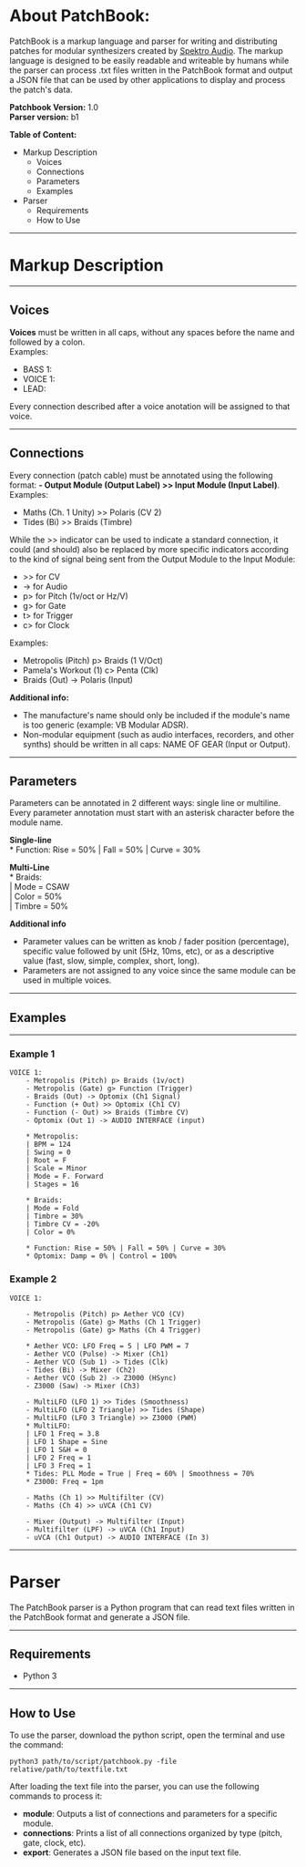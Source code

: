 # About PatchBook:

PatchBook is a markup language and parser for writing and distributing patches for modular synthesizers created by [Spektro Audio](http://spektroaudio.com/).
The markup language is designed to be easily readable and writeable by humans while the parser can process .txt files written in the PatchBook format and output a JSON file that can be used by other applications to display and process the patch's data.

**Patchbook Version:** 1.0  
**Parser version:** b1

**Table of Content:**

<!-- MarkdownTOC -->

- Markup Description
	- Voices
	- Connections
	- Parameters
	- Examples
- Parser
	- Requirements
	- How to Use

<!-- /MarkdownTOC -->


---

# Markup Description

---

## Voices

**Voices** must be written in all caps, without any spaces before the name and followed by a colon.  
Examples:

- BASS 1:
- VOICE 1:
- LEAD:

Every connection described after a voice anotation will be assigned to that voice.

---

## Connections

Every connection (patch cable) must be annotated using the following format: **- Output Module (Output Label) >> Input Module (Input Label)**.  
Examples:  

- Maths (Ch. 1 Unity) >> Polaris (CV 2)
- Tides (Bi) >> Braids (Timbre)

While the >> indicator can be used to indicate a standard connection, it could (and should) also be replaced by more specific indicators according to the kind of signal being sent from the Output Module to the Input Module:  

- \>> for CV
- -> for Audio
- p> for Pitch (1v/oct or Hz/V)
- g> for Gate
- t> for Trigger
- c> for Clock

Examples:

- Metropolis (Pitch) p> Braids (1 V/Oct)
- Pamela's Workout (1) c> Penta (Clk)
- Braids (Out) -> Polaris (Input)

**Additional info:**

- The manufacture's name should only be included if the module's name is too generic (example: VB Modular ADSR).
- Non-modular equipment (such as audio interfaces, recorders, and other synths) should be written in all caps: NAME OF GEAR (Input or Output).

---

## Parameters

Parameters can be annotated in 2 different ways: single line or multiline. Every parameter annotation must start with an asterisk character before the module name.

**Single-line**  
\* Function: Rise = 50% | Fall = 50% | Curve = 30%

**Multi-Line**  
\* Braids:  
	| Mode = CSAW  
	| Color = 50%  
	| Timbre = 50%  
	
**Additional info**

- Parameter values can be written as knob / fader position (percentage), specific value followed by unit (5Hz, 10ms, etc), or as a descriptive value (fast, slow, simple, complex, short, long).
- Parameters are not assigned to any voice since the same module can be used in multiple voices. 
 

---

## Examples

---

### Example 1

```
VOICE 1:
	- Metropolis (Pitch) p> Braids (1v/oct)
	- Metropolis (Gate) g> Function (Trigger)
	- Braids (Out) -> Optomix (Ch1 Signal)
	- Function (+ Out) >> Optomix (Ch1 CV)
	- Function (- Out) >> Braids (Timbre CV)
	- Optomix (Out 1) -> AUDIO INTERFACE (input)
	
	* Metropolis:
	| BPM = 124
	| Swing = 0
	| Root = F
	| Scale = Minor
	| Mode = F. Forward
	| Stages = 16
	
	* Braids:
	| Mode = Fold
	| Timbre = 30%
	| Timbre CV = -20%
	| Color = 0%

	* Function: Rise = 50% | Fall = 50% | Curve = 30%
	* Optomix: Damp = 0% | Control = 100%
```

### Example 2

```
VOICE 1:

	- Metropolis (Pitch) p> Aether VCO (CV)
	- Metropolis (Gate) g> Maths (Ch 1 Trigger)
	- Metropolis (Gate) g> Maths (Ch 4 Trigger)
	
	* Aether VCO: LFO Freq = 5 | LFO PWM = 7
	- Aether VCO (Pulse) -> Mixer (Ch1)
	- Aether VCO (Sub 1) -> Tides (Clk)
	- Tides (Bi) -> Mixer (Ch2)
	- Aether VCO (Sub 2) -> Z3000 (HSync)
	- Z3000 (Saw) -> Mixer (Ch3)
	
	- MultiLFO (LFO 1) >> Tides (Smoothness)
	- MultiLFO (LFO 2 Triangle) >> Tides (Shape)
	- MultiLFO (LFO 3 Triangle) >> Z3000 (PWM)
	* MultiLFO:
	| LFO 1 Freq = 3.8
	| LFO 1 Shape = Sine
	| LFO 1 S&H = 0
	| LFO 2 Freq = 1
	| LFO 3 Freq = 1
	* Tides: PLL Mode = True | Freq = 60% | Smoothness = 70%
	* Z3000: Freq = 1pm
	
	- Maths (Ch 1) >> Multifilter (CV)
	- Maths (Ch 4) >> uVCA (Ch1 CV)
	
	- Mixer (Output) -> Multifilter (Input)
	- Multifilter (LPF) -> uVCA (Ch1 Input)
	- uVCA (Ch1 Output) -> AUDIO INTERFACE (In 3)

```

----

# Parser

The PatchBook parser is a Python program that can read text files written in the PatchBook format and generate a JSON file.

---
## Requirements

-  Python 3

---
## How to Use

To use the parser, download the python script, open the terminal and use the command:

```python3 path/to/script/patchbook.py -file relative/path/to/textfile.txt```

After loading the text file into the parser, you can use the following commands to process it:

-	**module**: Outputs a list of connections and parameters for a specific module.
- **connections**: Prints a list of all connections organized by type (pitch, gate, clock, etc).
- **export**: Generates a JSON file based on the input text file.
